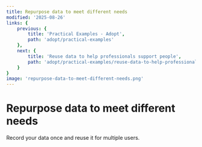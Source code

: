 ```yaml
---
title: Repurpose data to meet different needs
modified: '2025-08-26'
links: {
    previous: {
        title: 'Practical Examples - Adopt',
        path: 'adopt/practical-examples'
    },
    next: {
        title: 'Reuse data to help professionals support people',
        path: 'adopt/practical-examples/reuse-data-to-help-professionals-support-people'
    }
}
image: 'repurpose-data-to-meet-different-needs.png'
---
```


# Repurpose data to meet different needs

Record your data once and reuse it for multiple users. 